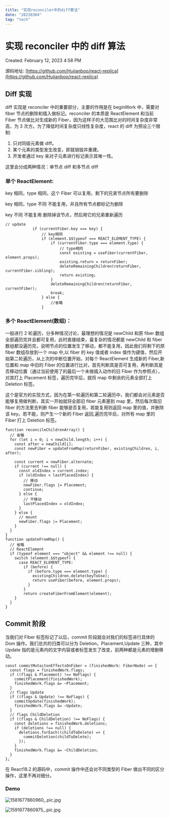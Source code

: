 ```yaml
---
title: "实现reconciler中的diff算法"
date: "20230304"
tag: "tech"
---
```


# 实现 reconciler 中的 diff 算法

Created: February 12, 2023 4:58 PM

源码地址: [https://github.com/Hujianboo/react-replica](https://github.com/Hujianboo/react-replica)

## Diff 实现

diff 实现是 reconciler 中的重要部分，主要的作用是在 beginWork 中，需要对 fiber 节点的删除和插入做标记。reconciler 的本质是 ReactElement 和当前 Fiber 节点做比对生成新的 Fiber，因为这样子的大范围比对的时间复杂度非常高，为 3 次方。为了降低时间复杂度只线性复杂度，react 的 diff 为预设三个限制:

1. 只对同级元素做 diff。
2. 某个元素的类型发生改变，即就销毁并重建。
3. 开发者通过 key 来对子元素进行标记表示其唯一性。

这里会分成两种情况：单节点 diff 和多节点 diff

### **单个 ReactElement:**

key 相同，type 相同，这个 Fiber 可以复用，剩下的兄弟节点所有要删除

key 相同，type 不同 不能复用，并且所有节点都标记为删除

key 不同 不能复用 删除掉该节点，然后用它的兄弟重新遍历

```tsx
// update
			if (currentFiber.key === key) {
				// key相同
				if (element.$$typeof === REACT_ELEMENT_TYPE) {
					if (currentFiber.type === element.type) {
						// type相同
						const existing = useFiber(currentFiber, element.props);
						existing.return = returnFiber;
						deleteRemainingChildren(returnFiber, currentFiber.sibling);
						return existing;
					}
					deleteRemainingChildren(returnFiber, currentFiber);
					break;
				} else {
					//省略
				}
```

### 多个 ReactElement(数组)：

一般进行 2 轮遍历，分多种情况讨论，最理想的情况是 newChild 和原 fiber 数组全部遍历完并且都可复用，此时直接结束，最复杂的情况都是 newChild 和 fiber 数组都没遍历完，说明节点的位置发生了移动，都不能复用，因此我们将剩下的原 fiber 数组存放到一个 map 中,以 fiber 的 key 值或者 index 值作为键值，然后开始第二轮遍历，从上次的中断位置开始，对每个 ReactElement 生成新的 Fiber,新位置和 map 中旧的 Fiber 的位置进行比对，首先判断其是否可复用，再判断其是否移动位置（通过当前使用了的最后一个未做插入动作的旧 Fiber 作为参照点），对其打上 Placement 标签，遍历完毕后，就将 map 中剩余的元素全部打上 Deletion 标签。

这个是官方的实现方式，因为在第一轮遍历和第二轮遍历中，我们都会对元素是否能够复用做判断，其实一开始就将全部旧 fiber 元素塞到 map 里，然后每次取旧 fiber 的方法里去判断 fiber 能够是否复用，若能复用则返回 map 里的值，并删除该 key。若不能，则产生一个新的 Fiber 返回,遍历完毕后，对所有 map 里的 Fiber 打上 Deletion 标签。

```tsx
function reconcileChildrenArray() {
  // 省略
  for (let i = 0; i < newChild.length; i++) {
    const after = newChild[i];
    const newFiber = updateFromMap(returnFiber, existingChildren, i, after);

    const current = newFiber.alternate;
    if (current !== null) {
      const oldIndex = current.index;
      if (oldIndex < lastPlacedIndex) {
        // 移动
        newFiber.flags |= Placement;
        continue;
      } else {
        // 不移动
        lastPlacedIndex = oldIndex;
      }
    } else {
      // mount
      newFiber.flags |= Placement;
    }
  }
}
function updateFromMap() {
  // 省略
  // ReactElement
  if (typeof element === "object" && element !== null) {
    switch (element.$$typeof) {
      case REACT_ELEMENT_TYPE:
        if (before) {
          if (before.type === element.type) {
            existingChildren.delete(keyToUse);
            return useFiber(before, element.props);
          }
        }
        return createFiberFromElement(element);
    }
  }
}
```

## Commit 阶段

当我们对 Fiber 标签标记了以后，commit 阶段就会对我们的标签进行具体的 Dom 操作。我们总共的归类可以分为 Deletion，Placement,Update 三种，其中 Update 指的是元素内的文字内容或者标签发生了改变，前两种都是元素的增删移动。

```tsx
const commitMutaitonEffectsOnFiber = (finishedWork: FiberNode) => {
  const flags = finishedWork.flags;
  if ((flags & Placement) !== NoFlags) {
    commitPlacement(finishedWork);
    finishedWork.flags &= ~Placement;
  }
  // flags Update
  if ((flags & Update) !== NoFlags) {
    commitUpdate(finishedWork);
    finishedWork.flags &= ~Update;
  }
  // flags ChildDeletion
  if ((flags & ChildDeletion) !== NoFlags) {
    const deletions = finishedWork.deletions;
    if (deletions !== null) {
      deletions.forEach((childToDelete) => {
        commitDeletion(childToDelete);
      });
    }
    finishedWork.flags &= ~ChildDeletion;
  }
};
```

在 React18.2 的源码中，commit 操作中还会对不同类型的 Fiber 做出不同的区分操作，这里不再对细分。

### Demo

![1581677860960_.pic.jpg](/archiveimg/实现reconciler的diff算法/1581677860960_.pic.jpg)

![1591677860975_.pic.jpg](/archiveimg/实现reconciler的diff算法/1591677860975_.pic.jpg)
